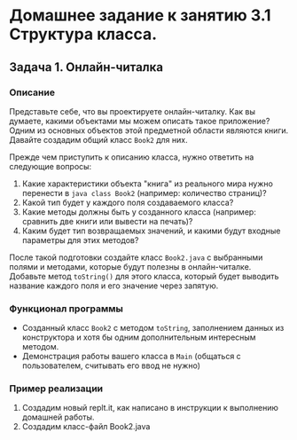 # Домашнее задание к занятию 3.1 Структура класса.
## Задача 1. Онлайн-читалка

### Описание
Представьте себе, что вы проектируете онлайн-читалку. Как вы думаете, какими объектами мы можем описать такое приложение? 
Одним из основных объектов этой предметной области являются книги. Давайте создадим общий класс `Book2` для них.

Прежде чем приступить к описанию класса, нужно ответить на следующие вопросы:
1. Какие характеристики объекта "книга" из реального мира нужно перенести в `java class Book2` (например: количество страниц)?
2. Какой тип будет у каждого поля создаваемого класса?
3. Какие методы должны быть у созданного класса (например: сравнить две книги или вывести на печать)?
4. Каким будет тип возвращаемых значений, и какими будут входные параметры для этих методов?

После такой подготовки создайте класс `Book2.java` с выбранными полями и методами, которые будут полезны в онлайн-читалке. Добавьте метод `toString()` для этого класса, который будет выводить название каждого поля и его значение через запятую.

### Функционал программы
* Созданный класс `Book2` с методом `toString`, заполнением данных из конструктора и хотя бы одним дополнительным интересным методом.
* Демонстрация работы вашего класса в `Main` (общаться с пользователем, считывать его ввод не нужно)

### Пример реализации
1. Создадим новый replt.it, как написано в инструкции к выполнению домашней работы.
2. Создадим класс-файл Book2.java
